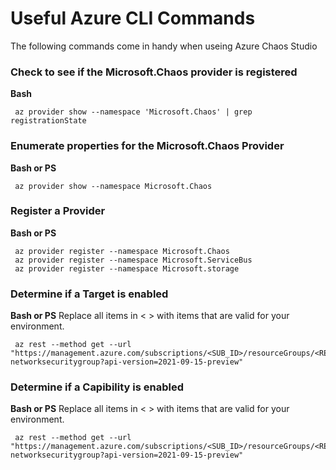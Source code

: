 # Useful Azure CLI Commands
The following commands come in handy when useing Azure Chaos Studio

### Check to see if the Microsoft.Chaos provider is registered <br>
   **Bash**

   ~~~
    az provider show --namespace 'Microsoft.Chaos' | grep registrationState
   ~~~
   
### Enumerate properties for the Microsoft.Chaos Provider <br>
   **Bash or PS**

   ~~~
    az provider show --namespace Microsoft.Chaos
   ~~~
    
### Register a Provider <br>
  **Bash or PS**

   ~~~
    az provider register --namespace Microsoft.Chaos
    az provider register --namespace Microsoft.ServiceBus
    az provider register --namespace Microsoft.storage
   ~~~
    
### Determine if a Target is enabled<br>
  **Bash or PS**
  Replace all items in < > with items that are valid for your environment.
   ~~~
    az rest --method get --url "https://management.azure.com/subscriptions/<SUB_ID>/resourceGroups/<RESOURCE_GROUP>/providers/Microsoft.Network/networkSecurityGroups/<NSG_NAME>/providers/Microsoft.Chaos/targets/microsoft-networksecuritygroup?api-version=2021-09-15-preview"

   ~~~
   
   ### Determine if a Capibility is enabled<br>
  **Bash or PS**
  Replace all items in < > with items that are valid for your environment.
   ~~~
    az rest --method get --url "https://management.azure.com/subscriptions/<SUB_ID>/resourceGroups/<RESOURCE_GROUP>/providers/Microsoft.Network/networkSecurityGroups/<NSG_NAME>/providers/Microsoft.Chaos/capabilities/microsoft-networksecuritygroup?api-version=2021-09-15-preview"

   ~~~
  
